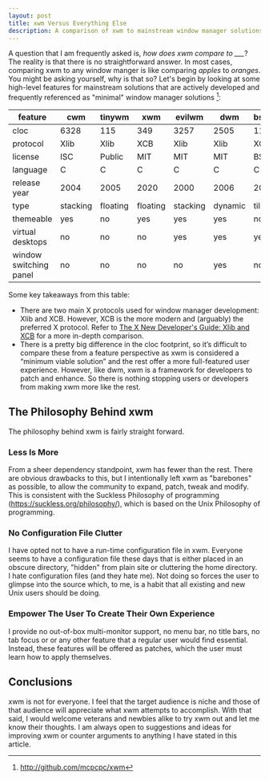 ```yaml
---
layout: post
title: xwm Versus Everything Else
description: A comparison of xwm to mainstream window manager solutions.
---
```


A question that I am frequently asked is, *how does xwm compare to ___*? The
reality is that there is no straightforward answer. In most cases, comparing
xwm to any window manger is like comparing *apples* to *oranges*. You might
be asking yourself, why is that so? Let's begin by looking at some high-level 
features for mainstream solutions that are actively developed and frequently 
referenced as "minimal" window manager solutions [^1]:

|feature               |cwm     |tinywm  |xwm     |evilwm  |dwm     |bspwm   |
|----------------------|--------|--------|--------|--------|--------|--------|
|cloc                  |6328    |115     |349     |3257    |2505    |11909   |
|protocol              |Xlib    |Xlib    |XCB     |Xlib    |Xlib    |XCB     |
|license               |ISC     |Public  |MIT     |MIT     |MIT     |BSD     |
|language              |C       |C       |C       |C       |C       |C       |
|release year          |2004    |2005    |2020    |2000    |2006    |2013    |
|type                  |stacking|floating|floating|stacking|dynamic |tiling  |
|themeable             |yes     |no      |yes     |yes     |yes     |no      |
|virtual desktops      |no      |no      |no      |yes     |yes     |yes     |
|window switching panel|no      |no      |no      |no      |yes     |no      |

Some key takeaways from this table:

*   There are two main X protocols used for window manager development: Xlib
    and XCB. However, XCB is the more modern and (arguably) the preferred X 
    protocol. Refer to [The X New Developer's Guide: Xlib and 
	XCB](https://www.x.org/wiki/guide/xlib-and-xcb/) for a more in-depth 
	comparison.
*   There is a pretty big difference in the cloc footprint, so it’s difficult
    to compare these from a feature perspective as xwm is considered a “minimum
    viable solution” and the rest offer a more full-featured user experience.
	However, like dwm, xwm is a framework for developers to patch and enhance.
	So there is nothing stopping users or developers from making xwm more like
	the rest.

## The Philosophy Behind xwm

The philosophy behind xwm is fairly straight forward.

### Less Is More

From a sheer dependency standpoint, xwm has fewer than the rest. There are
obvious drawbacks to this, but I intentionally left xwm as "barebones" as
possible, to allow the community to expand, patch, tweak and modify. This is
consistent with the Suckless Philosophy of programming
(https://suckless.org/philosophy/), which is based on the Unix Philosophy of
programming.

### No Configuration File Clutter

I have opted not to have a run-time configuration file in xwm. Everyone seems
to have a configuration file these days that is either placed in an obscure
directory, "hidden" from plain site or cluttering the home directory. I hate
configuration files (and they hate me). Not doing so forces the user to glimpse
into the source which, to me, is a habit that all existing and new Unix users
should be doing.

### Empower The User To Create Their Own Experience

I provide no out-of-box multi-monitor support, no menu bar, no title bars, no
tab	focus or or any other feature that a regular user would find essential.
Instead, these features will be offered as patches, which the user must learn
how to apply themselves.

## Conclusions

xwm is not for everyone. I feel that the target audience is niche and those of
that audience will appreciate what xwm attempts to accomplish. With that said, I
would welcome veterans and newbies alike to try xwm out and let me know their
thoughts. I am always open to suggestions and ideas for improving xwm or counter
arguments to anything I have stated in this article.

[^1]: http://github.com/mcpcpc/xwm
